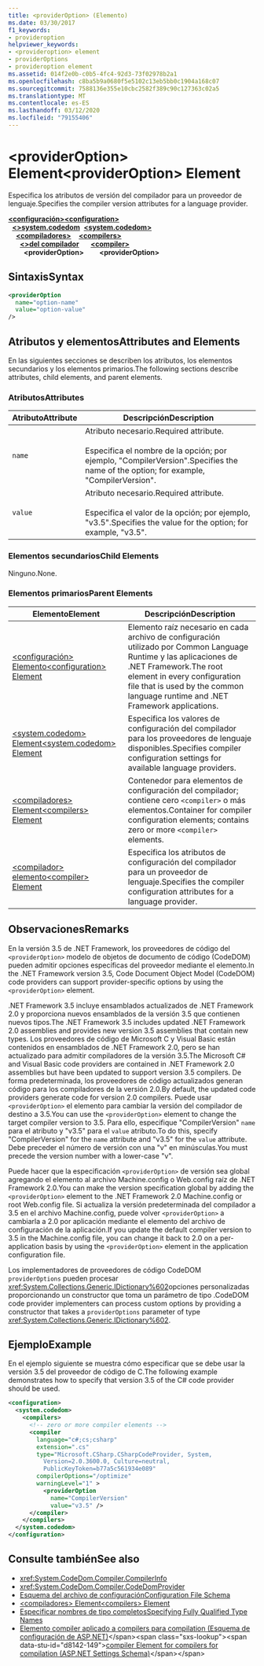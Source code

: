 ```yaml
---
title: <providerOption> (Elemento)
ms.date: 03/30/2017
f1_keywords:
- provideroption
helpviewer_keywords:
- <provideroption> element
- providerOptions
- provideroption element
ms.assetid: 014f2e0b-c0b5-4fc4-92d3-73f02978b2a1
ms.openlocfilehash: c8ba5b9a0680f5e5102c13eb5bb0c1904a168c07
ms.sourcegitcommit: 7588136e355e10cbc2582f389c90c127363c02a5
ms.translationtype: MT
ms.contentlocale: es-ES
ms.lasthandoff: 03/12/2020
ms.locfileid: "79155406"
---
```

# <a name="provideroption-element"></a><span data-ttu-id="d8142-102">\<providerOption> Element</span><span class="sxs-lookup"><span data-stu-id="d8142-102">\<providerOption> Element</span></span>
<span data-ttu-id="d8142-103">Especifica los atributos de versión del compilador para un proveedor de lenguaje.</span><span class="sxs-lookup"><span data-stu-id="d8142-103">Specifies the compiler version attributes for a language provider.</span></span>  

<span data-ttu-id="d8142-104">[**\<configuración>**](../configuration-element.md)</span><span class="sxs-lookup"><span data-stu-id="d8142-104">[**\<configuration>**](../configuration-element.md)</span></span>\
<span data-ttu-id="d8142-105">&nbsp;&nbsp;[**\<>system.codedom**](system-codedom-element.md)</span><span class="sxs-lookup"><span data-stu-id="d8142-105">&nbsp;&nbsp;[**\<system.codedom>**](system-codedom-element.md)</span></span>\
<span data-ttu-id="d8142-106">&nbsp;&nbsp;&nbsp;&nbsp;[**\<compiladores>**](compilers-element.md)</span><span class="sxs-lookup"><span data-stu-id="d8142-106">&nbsp;&nbsp;&nbsp;&nbsp;[**\<compilers>**](compilers-element.md)</span></span>\
<span data-ttu-id="d8142-107">&nbsp;&nbsp;&nbsp;&nbsp;&nbsp;&nbsp;[**\<>del compilador**](compiler-element.md)</span><span class="sxs-lookup"><span data-stu-id="d8142-107">&nbsp;&nbsp;&nbsp;&nbsp;&nbsp;&nbsp;[**\<compiler>**](compiler-element.md)</span></span>\
<span data-ttu-id="d8142-108">&nbsp;&nbsp;&nbsp;&nbsp;&nbsp;&nbsp;&nbsp;&nbsp;**\<providerOption>**</span><span class="sxs-lookup"><span data-stu-id="d8142-108">&nbsp;&nbsp;&nbsp;&nbsp;&nbsp;&nbsp;&nbsp;&nbsp;**\<providerOption>**</span></span>

## <a name="syntax"></a><span data-ttu-id="d8142-109">Sintaxis</span><span class="sxs-lookup"><span data-stu-id="d8142-109">Syntax</span></span>  
  
```xml  
<providerOption  
  name="option-name"  
  value="option-value"  
/>  
```  
  
## <a name="attributes-and-elements"></a><span data-ttu-id="d8142-110">Atributos y elementos</span><span class="sxs-lookup"><span data-stu-id="d8142-110">Attributes and Elements</span></span>  
 <span data-ttu-id="d8142-111">En las siguientes secciones se describen los atributos, los elementos secundarios y los elementos primarios.</span><span class="sxs-lookup"><span data-stu-id="d8142-111">The following sections describe attributes, child elements, and parent elements.</span></span>  
  
### <a name="attributes"></a><span data-ttu-id="d8142-112">Atributos</span><span class="sxs-lookup"><span data-stu-id="d8142-112">Attributes</span></span>  
  
|<span data-ttu-id="d8142-113">Atributo</span><span class="sxs-lookup"><span data-stu-id="d8142-113">Attribute</span></span>|<span data-ttu-id="d8142-114">Descripción</span><span class="sxs-lookup"><span data-stu-id="d8142-114">Description</span></span>|  
|---------------|-----------------|  
|`name`|<span data-ttu-id="d8142-115">Atributo necesario.</span><span class="sxs-lookup"><span data-stu-id="d8142-115">Required attribute.</span></span><br /><br /> <span data-ttu-id="d8142-116">Especifica el nombre de la opción; por ejemplo, "CompilerVersion".</span><span class="sxs-lookup"><span data-stu-id="d8142-116">Specifies the name of the option; for example, "CompilerVersion".</span></span>|  
|`value`|<span data-ttu-id="d8142-117">Atributo necesario.</span><span class="sxs-lookup"><span data-stu-id="d8142-117">Required attribute.</span></span><br /><br /> <span data-ttu-id="d8142-118">Especifica el valor de la opción; por ejemplo, "v3.5".</span><span class="sxs-lookup"><span data-stu-id="d8142-118">Specifies the value for the option; for example, "v3.5".</span></span>|  
  
### <a name="child-elements"></a><span data-ttu-id="d8142-119">Elementos secundarios</span><span class="sxs-lookup"><span data-stu-id="d8142-119">Child Elements</span></span>  
 <span data-ttu-id="d8142-120">Ninguno.</span><span class="sxs-lookup"><span data-stu-id="d8142-120">None.</span></span>  
  
### <a name="parent-elements"></a><span data-ttu-id="d8142-121">Elementos primarios</span><span class="sxs-lookup"><span data-stu-id="d8142-121">Parent Elements</span></span>  
  
|<span data-ttu-id="d8142-122">Elemento</span><span class="sxs-lookup"><span data-stu-id="d8142-122">Element</span></span>|<span data-ttu-id="d8142-123">Descripción</span><span class="sxs-lookup"><span data-stu-id="d8142-123">Description</span></span>|  
|-------------|-----------------|  
|[<span data-ttu-id="d8142-124">\<configuración> Elemento</span><span class="sxs-lookup"><span data-stu-id="d8142-124">\<configuration> Element</span></span>](../configuration-element.md)|<span data-ttu-id="d8142-125">Elemento raíz necesario en cada archivo de configuración utilizado por Common Language Runtime y las aplicaciones de .NET Framework.</span><span class="sxs-lookup"><span data-stu-id="d8142-125">The root element in every configuration file that is used by the common language runtime and .NET Framework applications.</span></span>|  
|[<span data-ttu-id="d8142-126">\<system.codedom> Element</span><span class="sxs-lookup"><span data-stu-id="d8142-126">\<system.codedom> Element</span></span>](system-codedom-element.md)|<span data-ttu-id="d8142-127">Especifica los valores de configuración del compilador para los proveedores de lenguaje disponibles.</span><span class="sxs-lookup"><span data-stu-id="d8142-127">Specifies compiler configuration settings for available language providers.</span></span>|  
|[<span data-ttu-id="d8142-128">\<compiladores> Element</span><span class="sxs-lookup"><span data-stu-id="d8142-128">\<compilers> Element</span></span>](compilers-element.md)|<span data-ttu-id="d8142-129">Contenedor para elementos de configuración del compilador; contiene cero `<compiler>` o más elementos.</span><span class="sxs-lookup"><span data-stu-id="d8142-129">Container for compiler configuration elements; contains zero or more `<compiler>` elements.</span></span>|  
|[<span data-ttu-id="d8142-130">\<compilador> elemento</span><span class="sxs-lookup"><span data-stu-id="d8142-130">\<compiler> Element</span></span>](compiler-element.md)|<span data-ttu-id="d8142-131">Especifica los atributos de configuración del compilador para un proveedor de lenguaje.</span><span class="sxs-lookup"><span data-stu-id="d8142-131">Specifies the compiler configuration attributes for a language provider.</span></span>|  
  
## <a name="remarks"></a><span data-ttu-id="d8142-132">Observaciones</span><span class="sxs-lookup"><span data-stu-id="d8142-132">Remarks</span></span>  
 <span data-ttu-id="d8142-133">En la versión 3.5 de .NET Framework, los proveedores de código del `<providerOption>` modelo de objetos de documento de código (CodeDOM) pueden admitir opciones específicas del proveedor mediante el elemento.</span><span class="sxs-lookup"><span data-stu-id="d8142-133">In the .NET Framework version 3.5, Code Document Object Model (CodeDOM) code providers can support provider-specific options by using the `<providerOption>` element.</span></span>  
  
 <span data-ttu-id="d8142-134">.NET Framework 3.5 incluye ensamblados actualizados de .NET Framework 2.0 y proporciona nuevos ensamblados de la versión 3.5 que contienen nuevos tipos.</span><span class="sxs-lookup"><span data-stu-id="d8142-134">The .NET Framework 3.5 includes updated .NET Framework 2.0 assemblies and provides new version 3.5 assemblies that contain new types.</span></span> <span data-ttu-id="d8142-135">Los proveedores de código de Microsoft C y Visual Basic están contenidos en ensamblados de .NET Framework 2.0, pero se han actualizado para admitir compiladores de la versión 3.5.</span><span class="sxs-lookup"><span data-stu-id="d8142-135">The Microsoft C# and Visual Basic code providers are contained in .NET Framework 2.0 assemblies but have been updated to support version 3.5 compilers.</span></span> <span data-ttu-id="d8142-136">De forma predeterminada, los proveedores de código actualizados generan código para los compiladores de la versión 2.0.</span><span class="sxs-lookup"><span data-stu-id="d8142-136">By default, the updated code providers generate code for version 2.0 compilers.</span></span> <span data-ttu-id="d8142-137">Puede usar `<providerOption>` el elemento para cambiar la versión del compilador de destino a 3.5.</span><span class="sxs-lookup"><span data-stu-id="d8142-137">You can use the `<providerOption>` element to change the target compiler version to 3.5.</span></span> <span data-ttu-id="d8142-138">Para ello, especifique "CompilerVersion" `name` para el atributo y "v3.5" para el `value` atributo.</span><span class="sxs-lookup"><span data-stu-id="d8142-138">To do this, specify "CompilerVersion" for the `name` attribute and "v3.5" for the `value` attribute.</span></span> <span data-ttu-id="d8142-139">Debe preceder el número de versión con una "v" en minúsculas.</span><span class="sxs-lookup"><span data-stu-id="d8142-139">You must precede the version number with a lower-case "v".</span></span>  
  
 <span data-ttu-id="d8142-140">Puede hacer que la especificación `<providerOption>` de versión sea global agregando el elemento al archivo Machine.config o Web.config raíz de .NET Framework 2.0.</span><span class="sxs-lookup"><span data-stu-id="d8142-140">You can make the version specification global by adding the `<providerOption>` element to the .NET Framework 2.0 Machine.config or root Web.config file.</span></span> <span data-ttu-id="d8142-141">Si actualiza la versión predeterminada del compilador a 3.5 en el archivo Machine.config, puede volver `<providerOption>` a cambiarla a 2.0 por aplicación mediante el elemento del archivo de configuración de la aplicación.</span><span class="sxs-lookup"><span data-stu-id="d8142-141">If you update the default compiler version to 3.5 in the Machine.config file, you can change it back to 2.0 on a per-application basis by using the `<providerOption>` element in the application configuration file.</span></span>  
  
 <span data-ttu-id="d8142-142">Los implementadores de proveedores de código CodeDOM `providerOptions` pueden procesar <xref:System.Collections.Generic.IDictionary%602>opciones personalizadas proporcionando un constructor que toma un parámetro de tipo .</span><span class="sxs-lookup"><span data-stu-id="d8142-142">CodeDOM code provider implementers can process custom options by providing a constructor that takes a `providerOptions` parameter of type <xref:System.Collections.Generic.IDictionary%602>.</span></span>  
  
## <a name="example"></a><span data-ttu-id="d8142-143">Ejemplo</span><span class="sxs-lookup"><span data-stu-id="d8142-143">Example</span></span>  
 <span data-ttu-id="d8142-144">En el ejemplo siguiente se muestra cómo especificar que se debe usar la versión 3.5 del proveedor de código de C.</span><span class="sxs-lookup"><span data-stu-id="d8142-144">The following example demonstrates how to specify that version 3.5 of the C# code provider should be used.</span></span>  
  
```xml  
<configuration>  
  <system.codedom>  
    <compilers>  
      <!-- zero or more compiler elements -->  
      <compiler  
        language="c#;cs;csharp"  
        extension=".cs"  
        type="Microsoft.CSharp.CSharpCodeProvider, System,
          Version=2.0.3600.0, Culture=neutral,
          PublicKeyToken=b77a5c561934e089"  
        compilerOptions="/optimize"  
        warningLevel="1" >  
          <providerOption  
            name="CompilerVersion"  
            value="v3.5" />  
      </compiler>  
    </compilers>  
  </system.codedom>  
</configuration>  
```  
  
## <a name="see-also"></a><span data-ttu-id="d8142-145">Consulte también</span><span class="sxs-lookup"><span data-stu-id="d8142-145">See also</span></span>

- <xref:System.CodeDom.Compiler.CompilerInfo>
- <xref:System.CodeDom.Compiler.CodeDomProvider>
- [<span data-ttu-id="d8142-146">Esquema del archivo de configuración</span><span class="sxs-lookup"><span data-stu-id="d8142-146">Configuration File Schema</span></span>](../index.md)
- [<span data-ttu-id="d8142-147">\<compiladores> Element</span><span class="sxs-lookup"><span data-stu-id="d8142-147">\<compilers> Element</span></span>](compilers-element.md)
- [<span data-ttu-id="d8142-148">Especificar nombres de tipo completos</span><span class="sxs-lookup"><span data-stu-id="d8142-148">Specifying Fully Qualified Type Names</span></span>](../../../reflection-and-codedom/specifying-fully-qualified-type-names.md)
- <span data-ttu-id="d8142-149">[Elemento compiler aplicado a compilers para compilation (Esquema de configuración de ASP.NET)](https://docs.microsoft.com/previous-versions/dotnet/netframework-4.0/a15ebt6c(v=vs.100))</span><span class="sxs-lookup"><span data-stu-id="d8142-149">[compiler Element for compilers for compilation (ASP.NET Settings Schema)](https://docs.microsoft.com/previous-versions/dotnet/netframework-4.0/a15ebt6c(v=vs.100))</span></span>
